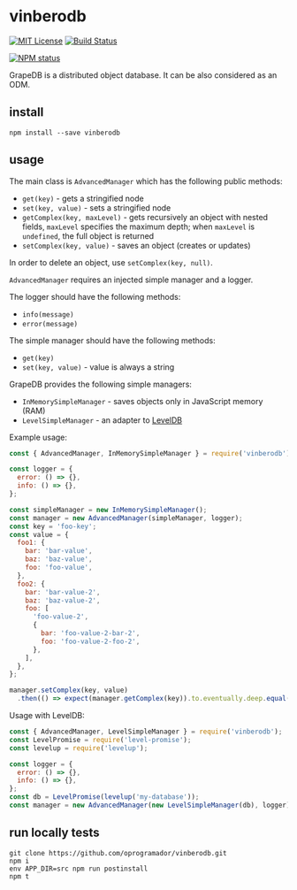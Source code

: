 # vinberodb

[![MIT License](https://img.shields.io/badge/license-mit-green.svg?style=flat-square)](https://opensource.org/licenses/MIT)
[![Build Status](https://travis-ci.org/oprogramador/vinberodb.svg?branch=master)](https://travis-ci.org/oprogramador/vinberodb
)

[![NPM status](https://nodei.co/npm/vinberodb.png?downloads=true&stars=true)](https://npmjs.org/package/vinberodb
)

GrapeDB is a distributed object database. It can be also considered as an ODM.

## install
`npm install --save vinberodb`

## usage
The main class is `AdvancedManager` which has the following public methods:
- `get(key)` - gets a stringified node
- `set(key, value)` - sets a stringified node
- `getComplex(key, maxLevel)` - gets recursively an object with nested fields, `maxLevel` specifies the maximum depth; when `maxLevel` is `undefined`, the full object is returned
- `setComplex(key, value)` - saves an object (creates or updates)

In order to delete an object, use `setComplex(key, null)`.

`AdvancedManager` requires an injected simple manager and a logger.

The logger should have the following methods:
- `info(message)`
- `error(message)`

The simple manager should have the following methods:
- `get(key)`
- `set(key, value)` - value is always a string

GrapeDB provides the following simple managers:
- `InMemorySimpleManager` - saves objects only in JavaScript memory (RAM)
- `LevelSimpleManager` - an adapter to [LevelDB](https://github.com/google/leveldb)

Example usage:
```js
const { AdvancedManager, InMemorySimpleManager } = require('vinberodb');

const logger = {
  error: () => {},
  info: () => {},
};

const simpleManager = new InMemorySimpleManager();
const manager = new AdvancedManager(simpleManager, logger);
const key = 'foo-key';
const value = {
  foo1: {
    bar: 'bar-value',
    baz: 'baz-value',
    foo: 'foo-value',
  },
  foo2: {
    bar: 'bar-value-2',
    baz: 'baz-value-2',
    foo: [
      'foo-value-2',
      {
        bar: 'foo-value-2-bar-2',
        foo: 'foo-value-2-foo-2',
      },
    ],
  },
};

manager.setComplex(key, value)
  .then(() => expect(manager.getComplex(key)).to.eventually.deep.equal(value));
```

Usage with LevelDB:
```js
const { AdvancedManager, LevelSimpleManager } = require('vinberodb');
const LevelPromise = require('level-promise');
const levelup = require('levelup');

const logger = {
  error: () => {},
  info: () => {},
};
const db = LevelPromise(levelup('my-database'));
const manager = new AdvancedManager(new LevelSimpleManager(db), logger);
```

## run locally tests
```
git clone https://github.com/oprogramador/vinberodb.git
npm i
env APP_DIR=src npm run postinstall
npm t
```
